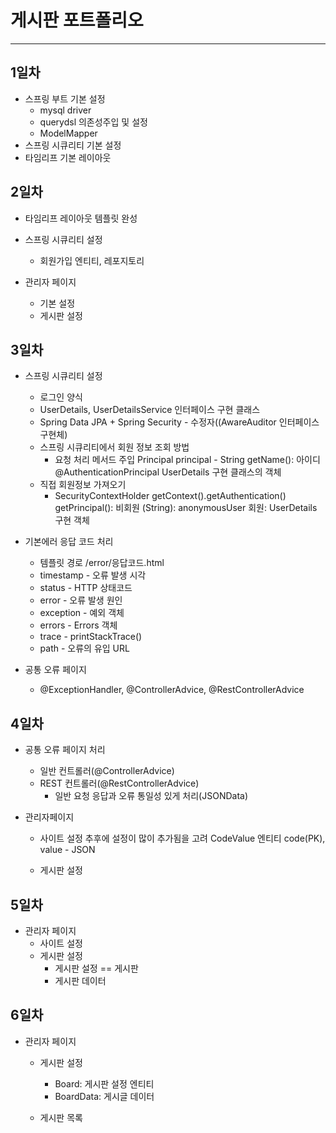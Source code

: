 # 게시판 포트폴리오
***
## 1일차
* 스프링 부트 기본 설정
	- mysql driver
	- querydsl 의존성주입 및 설정
	- ModelMapper
* 스프링 시큐리티 기본 설정
* 타임리프 기본 레이아웃

## 2일차
* 타임리프 레이아웃 템플릿 완성
* 스프링 시큐리티 설정
	- 회원가입 엔티티, 레포지토리
	
* 관리자 페이지
	- 기본 설정
	- 게시판 설정

## 3일차
* 스프링 시큐리티 설정
	- 로그인 양식
	- UserDetails, UserDetailsService 인터페이스 구현 클래스
	- Spring Data JPA + Spring Security - 수정자((AwareAuditor 인터페이스 구현체)
	- 스프링 시큐리티에서 회원 정보 조회 방법
	  - 요청 처리 메서드 주입
	    Principal principal - String getName(): 아이디
	    @AuthenticationPrincipal UserDetails 구현 클래스의 객체
	- 직접 회원정보 가져오기
	  - SecurityContextHolder
	    getContext().getAuthentication()
	    getPrincipal(): 비회원 (String): anonymousUser
			회원: UserDetails 구현 객체  

* 기본에러 응답 코드 처리
	- 템플릿 경로 /error/응답코드.html
	- timestamp - 오류 발생 시각
	- status - HTTP 상태코드
	- error - 오류 발생 원인
	- exception - 예외 객체
	- errors - Errors 객체
	- trace - printStackTrace()
	- path - 오류의 유입 URL

* 공통 오류 페이지
	- @ExceptionHandler, @ControllerAdvice,  @RestControllerAdvice

## 4일차
* 공통 오류 페이지 처리
	- 일반 컨트롤러(@ControllerAdvice)
	- REST 컨트롤러(@RestControllerAdvice)
		- 일반 요청 응답과 오류 통일성 있게 처리(JSONData)

* 관리자페이지
	- 사이트 설정
	  추후에 설정이 많이 추가됨을 고려
	  CodeValue 엔티티 code(PK), value - JSON

	- 게시판 설정


## 5일차
* 관리자 페이지
	- 사이트 설정
	- 게시판 설정
		- 게시판 설정 == 게시판
		- 게시판 데이터


## 6일차
* 관리자 페이지
	- 게시판 설정
		- Board: 게시판 설정 엔티티
		- BoardData: 게시글 데이터
	
	- 게시판 목록
